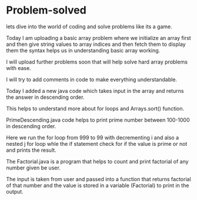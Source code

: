 # Problem-solved
lets dive into the world of coding and solve problems like its a game.

Today I am uploading a basic array problem where we initialize an array first and then give string values to array indices and then fetch them to display them the syntax helps us in understanding basic array working.

I will upload further problems soon that will help solve hard array problems with ease.

I will try to add comments in code to make everything understandable.

Today I added a new java code which takes input in the array and returns the answer in descending order. 

This helps to understand more about for loops and Arrays.sort() function.

PrimeDescending.java code helps to print prime number between 100-1000 in descending order.

Here we run the for loop from 999 to 99 with decrementing i and also a nested j for loop whle the if statement check for if the value is prime or not and prints the result.

The Factorial.java is a program that helps to count and print factorial of any number given be user.

The input is taken from user and passed into a function that returns factorial of that number and the value is stored in a variable (Factorial) to print in the output.
